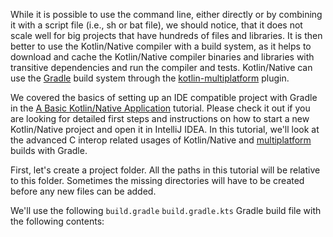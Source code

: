 
While it is possible to use the command line, either directly or
by combining it with a script file (i.e., sh or bat file), we should notice,
that it does not scale well for big projects that have hundreds of files and libraries.
It is then better to use the Kotlin/Native compiler with a build system, as it
helps to download and cache the Kotlin/Native compiler binaries and libraries with
transitive dependencies and run the compiler and tests.
Kotlin/Native can use the [Gradle](https://gradle.org) build system through the
[kotlin-multiplatform](/docs/reference/building-mpp-with-gradle.html) plugin.

We covered the basics of setting up an IDE compatible project with Gradle in the
[A Basic Kotlin/Native Application](/docs/tutorials/native/using-gradle.html)
tutorial. Please check it out if you are looking for detailed first steps
and instructions on how to start a new Kotlin/Native project and open it in IntelliJ IDEA.
In this tutorial, we'll look at the advanced C interop related usages of Kotlin/Native 
and
[multiplatform](/docs/reference/building-mpp-with-gradle.html)
builds with Gradle.

First, let's create a project folder. All the paths in this tutorial will be relative to this folder. Sometimes
the missing directories will have to be created before any new files can be added.

We'll use the following 
<span class="multi-language-span" data-lang="groovy">
`build.gradle` 
</span>
<span class="multi-language-span" data-lang="kotlin">
`build.gradle.kts` 
</span>
Gradle build file with the following contents: